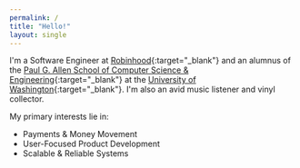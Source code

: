 ```yaml
---
permalink: /
title: "Hello!"
layout: single
---
```


I'm a Software Engineer at [Robinhood](https://robinhood.com/us/en/){:target="_blank"} and an alumnus of the [Paul G. Allen School of Computer Science & Engineering](https://cs.washington.edu){:target="_blank"} at the [University of Washington](https://washington.edu){:target="_blank"}. I'm also an avid music listener and vinyl collector.

My primary interests lie in:
 * <span style="color:#32cd77"><i class="fas fa-money-check-alt"></i></span> Payments & Money Movement
 * <span style="color:#daa520"><i class="fas fa-user"></i></span> User-Focused Product Development
 * <span style="color:#dc143c"><i class="fas fa-object-group"></i></span> Scalable & Reliable Systems
